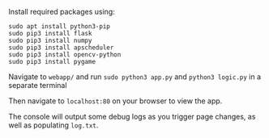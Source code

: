 Install required packages using:
```
sudo apt install python3-pip
sudo pip3 install flask
sudo pip3 install numpy
sudo pip3 install apscheduler
sudo pip3 install opencv-python
sudo pip3 install pygame
```

Navigate to `webapp/` and run `sudo python3 app.py` and `python3 logic.py` in a separate terminal

Then navigate to `localhost:80` on your browser to view the app.

The console will output some debug logs as you trigger page changes, as well as populating `log.txt`.
